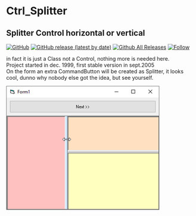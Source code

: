 # Ctrl_Splitter  
## Splitter Control horizontal or vertical  

[![GitHub](https://img.shields.io/github/license/OlimilO1402/Ctrl_Splitter?style=plastic)](https://github.com/OlimilO1402/Ctrl_Splitter/blob/master/LICENSE) 
[![GitHub release (latest by date)](https://img.shields.io/github/v/release/OlimilO1402/Ctrl_Splitter?style=plastic)](https://github.com/OlimilO1402/Ctrl_Splitter/releases/latest)
[![Github All Releases](https://img.shields.io/github/downloads/OlimilO1402/Ctrl_Splitter/total.svg)](https://github.com/OlimilO1402/Ctrl_Splitter/releases/download/v1.0.6/Splitter_v1.0.6.zip)
[![Follow](https://img.shields.io/github/followers/OlimilO1402.svg?style=social&label=Follow&maxAge=2592000)](https://github.com/OlimilO1402/Ctrl_Splitter/watchers)

in fact it is just a Class not a Control, nothing more is needed here.  
Project started in dec. 1999, first stable version in sept.2005  
On the form an extra CommandButton will be created as Splitter, it looks cool, dunno why nobody else got the idea, but see yourself.  

![Splitter Image](Resources/Splitter.png "Splitter Image")

